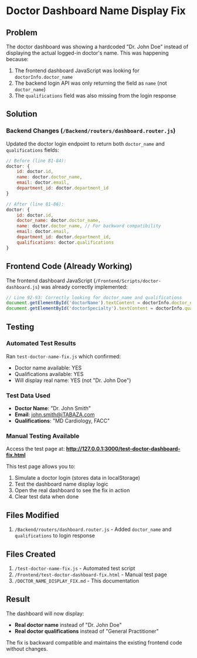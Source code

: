 # Doctor Dashboard Name Display Fix

## Problem
The doctor dashboard was showing a hardcoded "Dr. John Doe" instead of displaying the actual logged-in doctor's name. This was happening because:

1. The frontend dashboard JavaScript was looking for `doctorInfo.doctor_name` 
2. The backend login API was only returning the field as `name` (not `doctor_name`)
3. The `qualifications` field was also missing from the login response

## Solution
### Backend Changes (`/Backend/routers/dashboard.router.js`)

Updated the doctor login endpoint to return both `doctor_name` and `qualifications` fields:

```javascript
// Before (line 81-84):
doctor: {
    id: doctor.id,
    name: doctor.doctor_name,
    email: doctor.email,
    department_id: doctor.department_id
}

// After (line 81-86):
doctor: {
    id: doctor.id,
    doctor_name: doctor.doctor_name,
    name: doctor.doctor_name, // For backward compatibility
    email: doctor.email,
    department_id: doctor.department_id,
    qualifications: doctor.qualifications
}
```

## Frontend Code (Already Working)
The frontend dashboard JavaScript (`/Frontend/Scripts/doctor-dashboard.js`) was already correctly implemented:

```javascript
// Line 92-93: Correctly looking for doctor_name and qualifications
document.getElementById('doctorName').textContent = doctorInfo.doctor_name || 'Dr. John Doe';
document.getElementById('doctorSpecialty').textContent = doctorInfo.qualifications || 'General Practitioner';
```

## Testing
### Automated Test Results 

Ran `test-doctor-name-fix.js` which confirmed:
-  Doctor name available: YES
-  Qualifications available: YES  
-  Will display real name: YES (not "Dr. John Doe")

### Test Data Used
- **Doctor Name**: "Dr. John Smith"
- **Email**: john.smith@iTABAZA.com  
- **Qualifications**: "MD Cardiology, FACC"

### Manual Testing Available

Access the test page at: **http://127.0.0.1:3000/test-doctor-dashboard-fix.html**

This test page allows you to:
1. Simulate a doctor login (stores data in localStorage)
2. Test the dashboard name display logic
3. Open the real dashboard to see the fix in action
4. Clear test data when done

## Files Modified
1. `/Backend/routers/dashboard.router.js` - Added `doctor_name` and `qualifications` to login response

## Files Created
1. `/test-doctor-name-fix.js` - Automated test script
2. `/Frontend/test-doctor-dashboard-fix.html` - Manual test page
3. `/DOCTOR_NAME_DISPLAY_FIX.md` - This documentation

## Result
The dashboard will now display:
- **Real doctor name** instead of "Dr. John Doe"
- **Real doctor qualifications** instead of "General Practitioner"

The fix is backward compatible and maintains the existing frontend code without changes.
